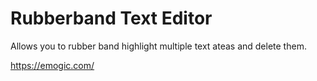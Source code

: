 # Rubberband Text Editor

Allows you to rubber band highlight multiple text ateas and delete them.

https://emogic.com/


